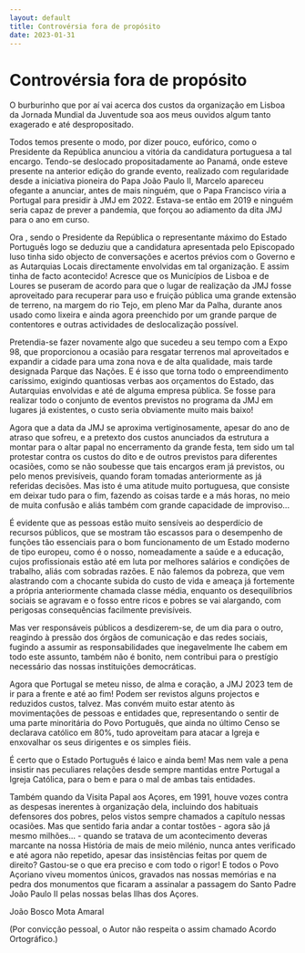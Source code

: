 ```yaml
---
layout: default
title: Controvérsia fora de propósito
date: 2023-01-31
---
```

# Controvérsia fora de propósito

O burburinho que por aí vai acerca dos custos da organização em Lisboa da Jornada Mundial da Juventude soa aos meus ouvidos algum tanto exagerado e até despropositado.

Todos temos presente o modo, por dizer pouco, eufórico, como o Presidente da República anunciou a vitória da candidatura portuguesa a tal encargo. Tendo-se deslocado propositadamente ao Panamá, onde esteve presente na anterior edição do grande evento, realizado com regularidade desde a iniciativa pioneira do Papa João Paulo II, Marcelo apareceu ofegante a anunciar, antes de mais ninguém, que o Papa Francisco viria a Portugal para presidir à JMJ em 2022. Estava-se então em 2019 e ninguém seria capaz de prever a pandemia, que forçou ao adiamento da dita JMJ para o ano em curso.

Ora , sendo o Presidente da República o representante máximo do Estado Português logo se deduziu que a candidatura apresentada pelo Episcopado luso tinha sido objecto de conversações e acertos prévios com o Governo e as Autarquias Locais directamente envolvidas em tal organização. E assim tinha de facto acontecido! Acresce que os Municípios de Lisboa e de Loures se puseram de acordo para que o lugar de realização da JMJ fosse aproveitado para recuperar para uso e fruição pública uma grande extensão de terreno, na margem do rio Tejo, em pleno Mar da Palha, durante anos usado como lixeira e ainda agora preenchido por um grande parque de contentores e outras actividades de deslocalização possível.

Pretendia-se fazer novamente algo que sucedeu a seu tempo com a Expo 98, que proporcionou a ocasião para resgatar terrenos mal aproveitados e expandir a cidade para uma zona nova e de alta qualidade, mais tarde designada Parque das Nações. E é isso que torna todo o empreendimento caríssimo, exigindo quantiosas verbas aos orçamentos do Estado, das Autarquias envolvidas e até de alguma empresa pública. Se fosse para realizar todo o conjunto de eventos previstos no programa da JMJ em lugares já existentes, o custo seria obviamente muito mais baixo!

Agora que a data da JMJ se aproxima vertiginosamente, apesar do ano de atraso que sofreu, e a pretexto dos custos anunciados da estrutura a montar para o altar papal no encerramento da grande festa, tem sido um tal protestar contra os custos do dito e de outros previstos para diferentes ocasiões, como se não soubesse que tais encargos eram já previstos, ou pelo menos previsíveis, quando foram tomadas anteriormente as já referidas decisões. Mas isto é uma atitude muito portuguesa, que consiste em deixar tudo para o fim, fazendo as coisas tarde e a más horas, no meio de muita confusão e aliás também com grande capacidade de improviso...

É evidente que as pessoas estão muito sensíveis ao desperdício de recursos públicos, que se mostram tão escassos para o desempenho de funções tão essenciais para o bom funcionamento de um Estado moderno de tipo europeu, como é o nosso, nomeadamente a saúde e a educação, cujos profissionais estão até em luta por melhores salários e condições de trabalho, aliás  com sobradas razões. E não falemos da pobreza, que vem alastrando com a chocante subida do custo de vida e ameaça já fortemente a própria anteriormente chamada classe média, enquanto os desequilíbrios sociais se agravam e o fosso entre ricos e pobres se vai alargando, com perigosas consequências facilmente previsíveis.

Mas ver responsáveis públicos a desdizerem-se, de um dia para o outro, reagindo à pressão dos órgãos de comunicação e das redes sociais, fugindo a assumir as responsabilidades que inegavelmente lhe cabem em todo este assunto, também não é bonito, nem contribui para o prestígio necessário das nossas instituições democráticas.

Agora que Portugal se meteu nisso, de alma e coração, a JMJ 2023 tem de ir para a frente  e até ao fim! Podem ser revistos alguns projectos e reduzidos custos, talvez. Mas convém muito estar atento às movimentações de pessoas e entidades que, representando o sentir de uma parte minoritária do Povo Português, que ainda no último Censo se declarava católico em 80%, tudo aproveitam para atacar a Igreja e enxovalhar os seus dirigentes e os simples fiéis.

É certo que o Estado Português é laico e ainda bem! Mas nem vale a pena insistir nas peculiares relações desde sempre mantidas entre Portugal a Igreja Católica, para o bem e para o mal de ambas tais entidades. 

Também quando da Visita Papal aos Açores, em 1991, houve vozes contra as despesas inerentes à organização dela, incluindo dos habituais defensores dos pobres, pelos vistos sempre chamados a capítulo nessas ocasiões. Mas que sentido faria andar a contar tostões - agora são já mesmo milhões... - quando se tratava de um acontecimento deveras marcante na nossa História de mais de meio milénio, nunca antes verificado e até agora não repetido, apesar das insistências feitas por quem de direito? Gastou-se o que era preciso e com todo o rigor! E todos o Povo Açoriano viveu momentos únicos, gravados nas nossas memórias e na pedra dos monumentos que ficaram a assinalar a passagem do Santo Padre João Paulo II pelas nossas belas Ilhas dos Açores.


João Bosco Mota Amaral

(Por convicção pessoal, o Autor não respeita o assim chamado Acordo Ortográfico.)